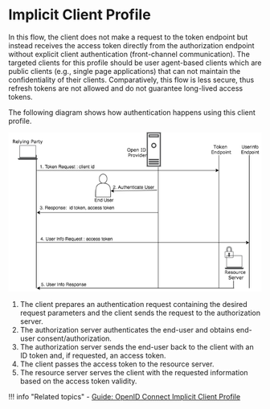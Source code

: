 # Implicit Client Profile

In this flow, the client does not make a request to the token endpoint but instead 
receives the access token directly from the authorization endpoint without explicit client authentication (front-channel communication). The targeted 
clients for this profile should be user agent-based clients which are public clients<!--[public clients](insertlink)--> (e.g., single page applications)
that can not maintain the confidentiality of their clients. Comparatively, this flow is less secure, thus refresh 
tokens are not allowed and do not guarantee long-lived access tokens. 

The following diagram shows how authentication happens using this client profile.

![implicit client profile](../../../assets/img/concepts/implicit-client-profile.png)


1. The client prepares an authentication request containing the desired request parameters and the client sends the 
request to the authorization server.
2. The authorization server authenticates the end-user and obtains end-user consent/authorization.
3. The authorization server sends the end-user back to the client with an ID token and, if requested, an access token.
4. The client passes the access token to the resource server.
5. The resource server serves the client with the requested information based on the access token validity. 

!!! info "Related topics"
    - [Guide: OpenID Connect Implicit Client Profile](../../../../guides/access-delegation/oidc-implicit-client-profile/)